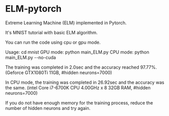 # ELM-pytorch
Extreme Learning Machine (ELM) implemented in Pytorch.

It's MNIST tutorial with basic ELM algorithm.

You can run the code using cpu or gpu mode.

Usage: 
cd mnist
GPU mode: python main_ELM.py
CPU mode: python main_ELM.py --no-cuda

The training was completed in 2.0sec and the accuracy reached 97.77%.
(Geforce GTX1080Ti 11GB, #hidden neurons=7000)

In CPU mode, the training was completed in 26.92sec and the accuracy was the same.
(intel Core i7-6700K CPU 4.00GHz x 8 32GB RAM, #hidden neurons=7000)

If you do not have enough memory for the training process, reduce the number of hidden neurons and try again.
